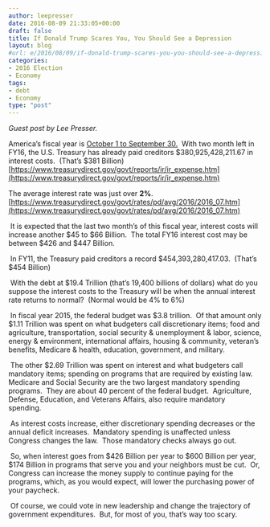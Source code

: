 ```yaml
---
author: leepresser
date: 2016-08-09 21:33:05+00:00
draft: false
title: If Donald Trump Scares You, You Should See a Depression
layout: blog
#url: e/2016/08/09/if-donald-trump-scares-you-you-should-see-a-depression/
categories:
- 2016 Election
- Economy
tags:
- debt
- Economy
type: "post"
---
```


_Guest post by Lee Presser._



America’s fiscal year is [October 1 to September 30.](https://airmail.calendar/2016-08-09%2007:32:06%20CDT)  With two month left in FY16, the U.S. Treasury has already paid creditors $380,925,428,211.67 in interest costs.  (That’s $381 Billion)  [https://www.treasurydirect.gov/govt/reports/ir/ir_expense.htm](https://www.treasurydirect.gov/govt/reports/ir/ir_expense.htm)





The average interest rate was just over **2%**.  [https://www.treasurydirect.gov/govt/rates/pd/avg/2016/2016_07.htm](https://www.treasurydirect.gov/govt/rates/pd/avg/2016/2016_07.htm)





 It is expected that the last two month’s of this fiscal year, interest costs will increase another $45 to $66 Billion.  The total FY16 interest cost may be between $426 and $447 Billion. 





 In FY11, the Treasury paid creditors a record $454,393,280,417.03.  (That’s $454 Billion) 





 With the debt at $19.4 Trillion (that’s 19,400 billions of dollars) what do you suppose the interest costs to the Treasury will be when the annual interest rate returns to normal?  (Normal would be 4% to 6%)





 In fiscal year 2015, the federal budget was $3.8 trillion.  Of that amount only $1.11 Trillion was spent on what budgeters call discretionary items; food and agriculture, transportation, social security & unemployment & labor, science, energy & environment, international affairs, housing & community, veteran’s benefits, Medicare & health, education, government, and military. 





 The other $2.69 Trillion was spent on interest and what budgeters call mandatory items; spending on programs that are required by existing law.  Medicare and Social Security are the two largest mandatory spending programs.  They are about 40 percent of the federal budget.  Agriculture, Defense, Education, and Veterans Affairs, also require mandatory spending. 





 As interest costs increase, either discretionary spending decreases or the annual deficit increases.  Mandatory spending is unaffected unless Congress changes the law.  Those mandatory checks always go out. 





 So, when interest goes from $426 Billion per year to $600 Billion per year, $174 Billion in programs that serve you and your neighbors must be cut.  Or, Congress can increase the money supply to continue paying for the programs, which, as you would expect, will lower the purchasing power of your paycheck. 





 Of course, we could vote in new leadership and change the trajectory of government expenditures.  But, for most of you, that’s way too scary. 
